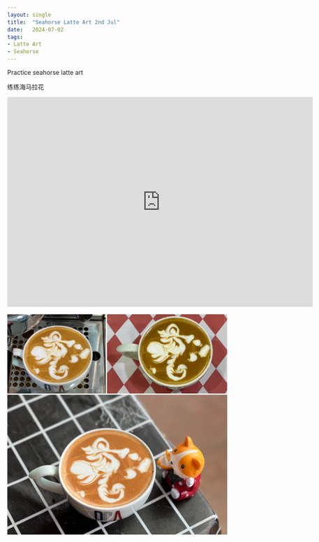 ```yaml
---
layout: single
title:  "Seahorse Latte Art 2nd Jul"
date:   2024-07-02
tags:
- Latte Art
- Seahorse
---
```



Practice seahorse latte art

练练海马拉花


<div class="embed-container">
  <iframe
      src="https://www.youtube.com/embed/6lXe0fMUyG4"
      width="700"
      height="480"
      frameborder="0"
      allowfullscreen="true">
  </iframe>
</div>


![](/assets/img/2024/07/02/542E8EF1-DA66-4414-830A-39128ACEA6E9.JPG)


